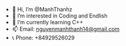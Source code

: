 - 👋 Hi, I’m @ManhThanhz
- 👀 I’m interested in Coding and Endlish
- 🌱 I’m currently learning C++
- 📫 Email: nguyenmanhthanh14@gmail.com
- 📞 Phone: +84929526029
